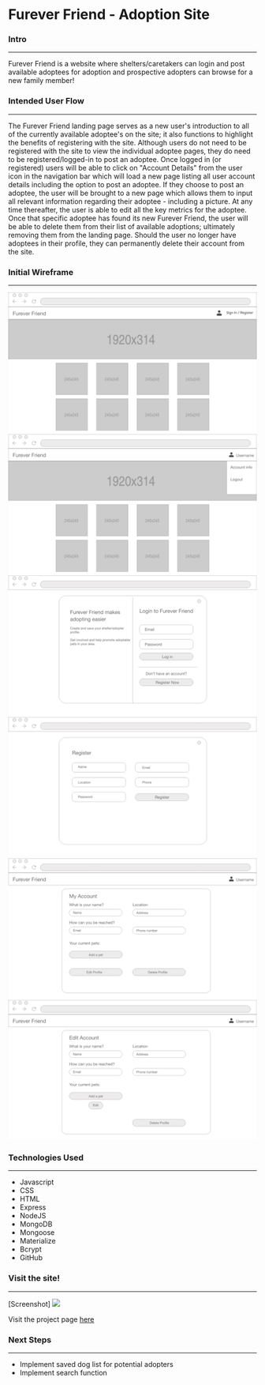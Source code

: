 # Furever Friend - Adoption Site

### Intro
_______________________________________________________________________________________________________________________

Furever Friend is a website where shelters/caretakers can login and post available adoptees for adoption and prospective adopters can browse for a new family member!


### Intended User Flow
_______________________________________________________________________________________________________________________
The Furever Friend landing page serves as a new user's introduction to all of the currently available adoptee's on the site; it also functions to highlight the benefits of registering with the site.  Although users do not need to be registered with the site to view the individual adoptee pages, they do need to be registered/logged-in to post an adoptee.  Once logged in (or registered) users will be able to click on "Account Details" from the user icon in the navigation bar which will load a new page listing all user account details including the option to post an adoptee.  If they choose to post an adoptee, the user will be brought to a new page which allows them to input all relevant information regarding their adoptee - including a picture.  At any time thereafter, the user is able to edit all the key metrics for the adoptee.  Once that specific adoptee has found its new Furever Friend, the user will be able to delete them from their list of available adoptions; ultimately removing them from the landing page.  Should the user no longer have adoptees in their profile, they can permanently delete their account from the site.


### Initial Wireframe
_______________________________________________________________________________________________________________________

![Homepage](wireframe/homepage-wireframe.png)
![HomepageLoggedIn](wireframe/homepage-loggedin-nav-wireframe.png)
![Login](wireframe/login-wireframe.png)
![Register](wireframe/registration-wireframe.png)
![Details](wireframe/account-details-wireframe.png)
![Edit](wireframe/edit-account-wireframe.png)

### Technologies Used
_______________________________________________________________________________________________________________________

* Javascript
* CSS
* HTML
* Express
* NodeJS
* MongoDB
* Mongoose
* Materialize
* Bcrypt
* GitHub


### Visit the site!
_______________________________________________________________________________________________________________________
[Screenshot] <img src="https://i.imgur.com/HgQQTjW.png">

Visit the project page [here]()

### Next Steps
_______________________________________________________________________________________________________________________

* Implement saved dog list for potential adopters
* Implement search function




